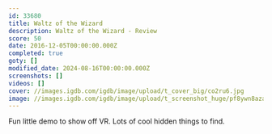```yaml
---
id: 33680
title: Waltz of the Wizard
description: Waltz of the Wizard - Review
score: 50
date: 2016-12-05T00:00:00.000Z
completed: true
goty: []
modified_date: 2024-08-16T00:00:00.000Z
screenshots: []
videos: []
cover: //images.igdb.com/igdb/image/upload/t_cover_big/co2ru6.jpg
image: //images.igdb.com/igdb/image/upload/t_screenshot_huge/pf8ywn8azadrwulzoyfl.jpg
---
```

Fun little demo to show off VR. Lots of cool hidden things to find.